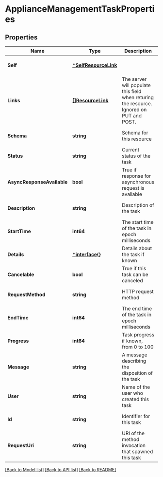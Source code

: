 # ApplianceManagementTaskProperties

## Properties
Name | Type | Description | Notes
------------ | ------------- | ------------- | -------------
**Self** | [***SelfResourceLink**](SelfResourceLink.md) |  | [optional] [default to null]
**Links** | [**[]ResourceLink**](ResourceLink.md) | The server will populate this field when returing the resource. Ignored on PUT and POST. | [optional] [default to null]
**Schema** | **string** | Schema for this resource | [optional] [default to null]
**Status** | **string** | Current status of the task | [optional] [default to null]
**AsyncResponseAvailable** | **bool** | True if response for asynchronous request is available | [optional] [default to null]
**Description** | **string** | Description of the task | [optional] [default to null]
**StartTime** | **int64** | The start time of the task in epoch milliseconds | [optional] [default to null]
**Details** | [***interface{}**](interface{}.md) | Details about the task if known | [optional] [default to null]
**Cancelable** | **bool** | True if this task can be canceled | [optional] [default to null]
**RequestMethod** | **string** | HTTP request method | [optional] [default to null]
**EndTime** | **int64** | The end time of the task in epoch milliseconds | [optional] [default to null]
**Progress** | **int64** | Task progress if known, from 0 to 100 | [optional] [default to null]
**Message** | **string** | A message describing the disposition of the task | [optional] [default to null]
**User** | **string** | Name of the user who created this task | [optional] [default to null]
**Id** | **string** | Identifier for this task | [optional] [default to null]
**RequestUri** | **string** | URI of the method invocation that spawned this task | [optional] [default to null]

[[Back to Model list]](../README.md#documentation-for-models) [[Back to API list]](../README.md#documentation-for-api-endpoints) [[Back to README]](../README.md)

